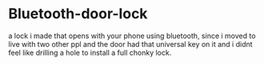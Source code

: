 # Bluetooth-door-lock
a lock i made that opens with your phone using bluetooth, since i moved to live with two other ppl and the door had that universal key on it and i didnt feel like drilling a hole to install a full chonky lock.
